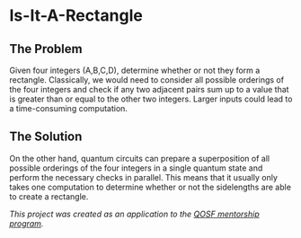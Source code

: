 # Is-It-A-Rectangle
## The Problem
Given four integers (A,B,C,D), determine whether or not they form a rectangle. Classically, we would need to consider all possible orderings of the four integers and check if any two adjacent pairs sum up to a value that is greater than or equal to the other two integers. Larger inputs could lead to a time-consuming computation.

## The Solution
On the other hand, quantum circuits can prepare a superposition of all possible orderings of the four integers in a single quantum state and perform the necessary checks in parallel. This means that it usually only takes one computation to determine whether or not the sidelengths are able to create a rectangle.



*This project was created as an application to the [QOSF mentorship program](https://qosf.org/qc_mentorship/).*
